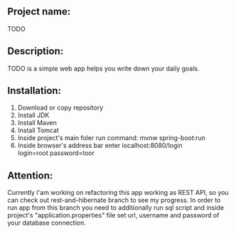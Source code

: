 <h2>Project name:</h2>
TODO
<h2>Description:</h2>
TODO is a simple web app helps you write down your daily goals.

<h2>Installation:</h2>
<ol>
  <li>Download or copy repository</li>
  <li>Install JDK</li>
  <li>Install Maven</li>
  <li>Install Tomcat</li>
  <li>Inside project's main foler run command: mvnw spring-boot:run</li> 
  <li>Inside browser's address bar enter localhost:8080/login </br>
  login=root password=toor</li>
</ol>

<h2>Attention:</h2>
Currently I'am working on refactoring this app working as REST API, so you can check out rest-and-hibernate branch to see my progress.
In order to run app from this branch you need to additionally run sql script and inside project's "application.properties" file set url, username and password of your database connection.
